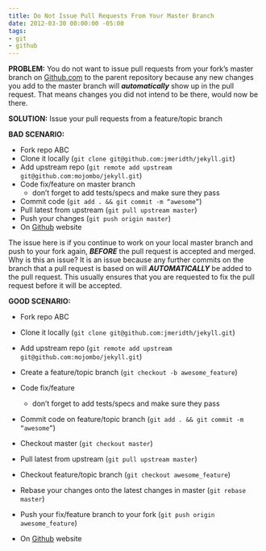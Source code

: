 ```yaml
---
title: Do Not Issue Pull Requests From Your Master Branch
date: 2012-03-30 00:00:00 -05:00
tags:
- git
- github
---
```


**PROBLEM:** You do not want to issue pull requests from your fork’s master branch on [Github.com][1] to the parent repository because any new changes you add to the master branch will **_automatically_** show up in the pull request. That means changes you did not intend to be there, would now be there.

**SOLUTION:** Issue your pull requests from a feature/topic branch

**BAD SCENARIO:**

* Fork repo ABC
* Clone it locally (`git clone git@github.com:jmeridth/jekyll.git`)
* Add upstream repo (`git remote add upstream git@github.com:mojombo/jekyll.git`)
* Code fix/feature on master branch
  * don’t forget to add tests/specs and make sure they pass
* Commit code (`git add . && git commit -m “awesome”`)
* Pull latest from upstream (`git pull upstream master`)
* Push your changes (`git push origin master`)
* On [Github][1] website

The issue here is if you continue to work on your local master branch and push to your fork again, **_BEFORE_** the pull request is accepted and merged. Why is this an issue? It is an issue because any further commits on the branch that a pull request is based on will **_AUTOMATICALLY_** be added to the pull request. This usually ensures that you are requested to fix the pull request before it will be accepted.

**GOOD SCENARIO:**

* Fork repo ABC
* Clone it locally (`git clone git@github.com:jmeridth/jekyll.git`)
* Add upstream repo (`git remote add upstream git@github.com:mojombo/jekyll.git`)
* Create a feature/topic branch (`git checkout -b awesome_feature`)
* Code fix/feature
  * don’t forget to add tests/specs and make sure they pass
* Commit code on feature/topic branch (`git add . && git commit -m “awesome”`)
* Checkout master (`git checkout master`)
* Pull latest from upstream (`git pull upstream master`)
* Checkout feature/topic branch (`git checkout awesome_feature`)
* Rebase your changes onto the latest changes in master (`git rebase master`)
* Push your fix/feature branch to your fork (`git push origin awesome_feature`)
* On [Github][1] website

   [1]: http://github.com
